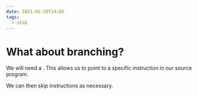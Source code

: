 ```yaml
---
date: 2021-02-20T14:02
tags: 
  - stub
---
```


# What about branching?

We will need a <d9c300c3> . This allows us to point to a specific instruction in our source program.

We can then skip instructions as necessary.
